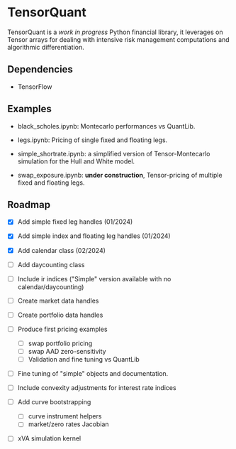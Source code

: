 # TensorQuant

TensorQuant is a *work in progress* Python financial library, it leverages on Tensor arrays for dealing with intensive risk management computations and algorithmic differentiation. 


## Dependencies

- TensorFlow

## Examples

* black_scholes.ipynb: Montecarlo performances vs QuantLib.

* legs.ipynb: Pricing of single fixed and floating legs. 

* simple_shortrate.ipynb: a simplified version of Tensor-Montecarlo simulation for the Hull and White model.

* swap_exposure.ipynb: **under construction**, Tensor-pricing of multiple fixed and floating legs.

<!-- ROADMAP -->
## Roadmap

- [x] Add simple fixed leg handles (01/2024)
- [x] Add simple index and floating leg handles (01/2024)
- [x] Add calendar class (02/2024)
- [ ] Add daycounting class
- [ ] Include ir indices ("Simple" version available with no calendar/daycounting)
- [ ] Create market data handles
- [ ] Create portfolio data handles
- [ ] Produce first pricing examples
    - [ ] swap portfolio pricing 
    - [ ] swap AAD zero-sensitivity
    - [ ] Validation and fine tuning vs QuantLib 
- [ ] Fine tuning of "simple" objects and documentation.
- [ ] Include convexity adjustments for interest rate indices
- [ ] Add curve bootstrapping
    - [ ] curve instrument helpers
    - [ ] market/zero rates Jacobian
- [ ] xVA simulation kernel



